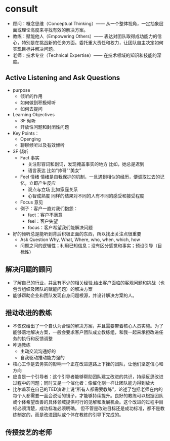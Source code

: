 # consult

* 顾问：概念思维（Conceptual Thinking）—— 从一个整体视角，一定抽象层面或理论高度来寻找有效的解决方案。
* 教练：赋能他人（Empowering Others）—— 表达对团队取得成功能力的信心，特别是在挑战新的任务方面。委托重大责任和权力，让团队自主决定如何实现目标并解决问题。
* 老师：技术专业（Technical Expertise）—— 在技术领域的知识和技能的深度。

## Active Listening and Ask Questions

* purpose
  - 倾听的作用
  - 如何做到积极倾听
  - 如何去提问
* Learning Objectives
  - 3F 倾听
  - 开放性问题和封闭性问题
* Key Points：
  - Openging
  - 聊聊倾听以及有效倾听
* 3F 倾听
  - Fact 事实
    + 关注形容词和副词，发现掩盖事实的地方 比如，她总是迟到
    + 语言表达 比如“帅哥”“美女”
  - Feel 情绪 情绪是自我保护的机制，一旦遇到相似的经历，便调取过去的记忆，立即产生反应
    + 观点与立场 比如家庭关系
    + 心智成熟度 同样的结果对不同的人有不同的感受和接受程度
  - Focus 意见
  - 例子：客户一直对我们抱怨：
    + fact：客户不满意
    + feel：客户失望
    + focus：客户希望我们能解决问题
* 好的倾听总是能听到背后积极正面的东西，所以找出关注点很重要
  - Ask Question Why, What, Where, who, when, which, how
  - 问题之间的逻辑性；利用已知信息；没有区分感觉和事实；预设引导（目标性）

## 解决问题的顾问

* 了解自己的行业，并且有不少的相关经验,给出客户面临的客观问题和挑战（也包含组织及团队的赋能问题）的解决方案
* 能够帮助企业和团队发现自身问题根源，并设计解决方案的人。

## 推动改进的教练

* 不仅仅给出了一个自认为合理的解决方案，并且需要带着核心人员实施。为了能够落地解决方案，一般会要求客户团队成立教练组，和我一起来承担改进任务的执行和反馈调整
* 咋选教练
  - 主动交流沟通好的
  - 自我驱动推动能力强的
* 核心工作是去务实的影响一个正在改进道路上下挫的团队，让他们坚定信心和方向
* 应当是一个引导者：这个引导者能够帮助团队建立改进的共识，持续反思改进过程中的问题；同时又是一个催化者：像催化剂一样让团队能力得到放大
* 比尔盖茨在自己的TED演讲上说“所有人都需要教练”，论述了包括老师在内的每个人都需要一面会说话的镜子，才能够持续提升。良好的教练可以根据团队或个体希望改善的具体领域提供可行的见解和发展机会。这个改进的过程中目标必须清楚，成功标准必须明确。 但不管是改进目标还是成功标准，都不是教练制定的，而是改进团队或个体在教练的引导下完成的。

## 传授技艺的老师
